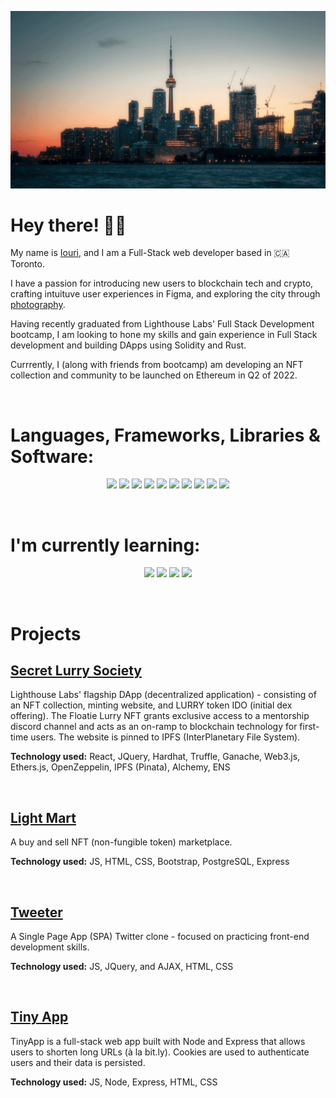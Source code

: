 ![Toronto background](https://github.com/iourivolkov/iourivolkov/blob/main/toronto.png?raw=true)

# Hey there! 👋🏻

My name is [Iouri](https://www.linkedin.com/in/iourivolkov/), and I am a Full-Stack web developer based in 🇨🇦 Toronto.

I have a passion for introducing new users to blockchain tech and crypto, crafting intuituve user experiences in Figma, and exploring the city through [photography](https://500px.com/p/ayureeeee?view=photos).

Having recently graduated from Lighthouse Labs' Full Stack Development bootcamp, I am looking to hone my skills and gain experience in Full Stack development and building DApps using Solidity and Rust.

Currrently, I (along with friends from bootcamp) am developing an NFT collection and community to be launched on Ethereum in Q2 of 2022.

<br/>

# Languages, Frameworks, Libraries & Software:

<p align="center">

<img src="https://img.shields.io/badge/PostgreSQL-316192?style=for-the-badge&logo=postgresql&logoColor=white" />

<img src="https://img.shields.io/badge/React-20232A?style=for-the-badge&logo=react&logoColor=61DAFB" />

<img src="https://img.shields.io/badge/Node.js-339933?style=for-the-badge&logo=nodedotjs&logoColor=white" />

<img src="https://img.shields.io/badge/CSS3-1572B6?style=for-the-badge&logo=css3&logoColor=white" />

<img src="https://img.shields.io/badge/HTML5-E34F26?style=for-the-badge&logo=html5&logoColor=white" />

<img src="https://img.shields.io/badge/jQuery-0769AD?style=for-the-badge&logo=jquery&logoColor=white"/>

<img src="https://img.shields.io/badge/Figma-F24E1E?style=for-the-badge&logo=figma&logoColor=white"/>

<img src="https://img.shields.io/badge/Adobe%20Photoshop-31A8FF?style=for-the-badge&logo=Adobe%20Photoshop&logoColor=black"/>

<img src="https://img.shields.io/badge/Express.js-000000?style=for-the-badge&logo=express&logoColor=white"/>

<img src="https://img.shields.io/badge/GIT-E44C30?style=for-the-badge&logo=git&logoColor=white"/>

</p>
<br/>

# I'm currently learning:

<p align="center">
<img src="https://img.shields.io/badge/Solidity-e6e6e6?style=for-the-badge&logo=solidity&logoColor=black"/>

<img src="https://img.shields.io/badge/Rust-black?style=for-the-badge&logo=rust&logoColor=#E57324" />

<img src="https://img.shields.io/badge/MongoDB-4EA94B?style=for-the-badge&logo=mongodb&logoColor=white"/>

<img src="https://img.shields.io/badge/Redux-593D88?style=for-the-badge&logo=redux&logoColor=white"/>

</p>

<br/>

# Projects

[<h2>Secret Lurry Society</h2>](https://github.com/iourivolkov/Lurry-Contract-Website)

Lighthouse Labs' flagship DApp (decentralized application) - consisting of an NFT collection, minting website, and LURRY token IDO (initial dex offering). The Floatie Lurry NFT grants exclusive access to a mentorship discord channel and acts as an on-ramp to blockchain technology for first-time users. The website is pinned to IPFS (InterPlanetary File System).

<b>Technology used:</b> React, JQuery, Hardhat, Truffle, Ganache, Web3.js, Ethers.js, OpenZeppelin, IPFS (Pinata), Alchemy, ENS

<br/>

[<h2>Light Mart</h2>](https://github.com/iourivolkov/LightMart)

A buy and sell NFT (non-fungible token) marketplace. <br/>

<b>Technology used:</b> JS, HTML, CSS, Bootstrap, PostgreSQL, Express

<br/>

[<h2>Tweeter</h2>](https://github.com/iourivolkov/tweeter-app)

A Single Page App (SPA) Twitter clone - focused on practicing front-end development skills.

<b>Technology used:</b> JS, JQuery, and AJAX, HTML, CSS

<br/>

[<h2>Tiny App</h2>](https://github.com/iourivolkov/tinyapp)

TinyApp is a full-stack web app built with Node and Express that allows users to shorten long URLs (à la bit.ly). Cookies are used to authenticate users and their data is persisted.

<b>Technology used:</b> JS, Node, Express, HTML, CSS

<br/>
